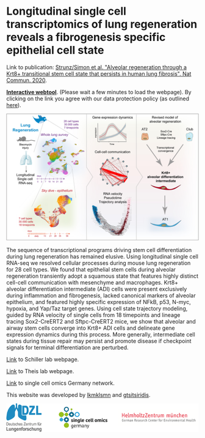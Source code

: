# Longitudinal single cell transcriptomics of lung regeneration reveals a fibrogenesis specific epithelial cell state 

Link to publication: [Strunz/Simon et al. "Alveolar regeneration through a Krt8+ transitional stem cell state that persists in human lung fibrosis". Nat Commun. 2020](https://www.nature.com/articles/s41467-020-17358-3).

**[Interactive webtool](http://146.107.176.18:3838/Bleo_webtool_v2)**. (Please wait a few minutes to load the webpage). By clicking on the link you agree with our data protection policy (as outlined [here](https://www.helmholtz-muenchen.de/en/imprint/index.html)).

<p align="center"> 
<img src="graphical abstract.jpg">
</p>

The sequence of transcriptional programs driving stem cell differentiation during lung regeneration has remained elusive. Using longitudinal single cell RNA-seq we resolved cellular processes during mouse lung regeneration for 28 cell types. We found that epithelial stem cells during alveolar regeneration transiently adopt a squamous state that features highly distinct cell-cell communication with mesenchyme and macrophages. Krt8+ alveolar differentiation intermediate (ADI) cells were present exclusively during inflammation and fibrogenesis, lacked canonical markers of alveolar epithelium, and featured highly specific expression of NFkB, p53, N-myc, hypoxia, and Yap/Taz target genes. Using cell state trajectory modeling, guided by RNA velocity of single cells from 18 timepoints and lineage tracing Sox2-CreERT2 and Sftpc-CreERT2 mice, we show that alveolar and airway stem cells converge into Krt8+ ADI cells and delineate gene expression dynamics during this process. More generally, intermediate cell states during tissue repair may persist and promote disease if checkpoint signals for terminal differentiation are perturbed.

[Link](https://www.helmholtz-muenchen.de/ilbd/research/ilbdcpc-junior-research-groups/systems-medicine-of-chronic-lung-disease-schiller-lab/scientific-focus/index.html) to Schiller lab webpage. 

[Link](https://www.helmholtz-muenchen.de/icb/research/groups/theis-lab/overview/index.html) to Theis lab webpage. 

[Link](https://www.singlecell.de/) to single cell omics Germany network. 

This website was developed by [lkmklsmn](https://github.com/lkmklsmn) and [gtsitsiridis](https://github.com/gtsitsiridis).

<p></p>
<p align="center"> 
<img src="Overview_logos.png">
</p>
<p></p>





